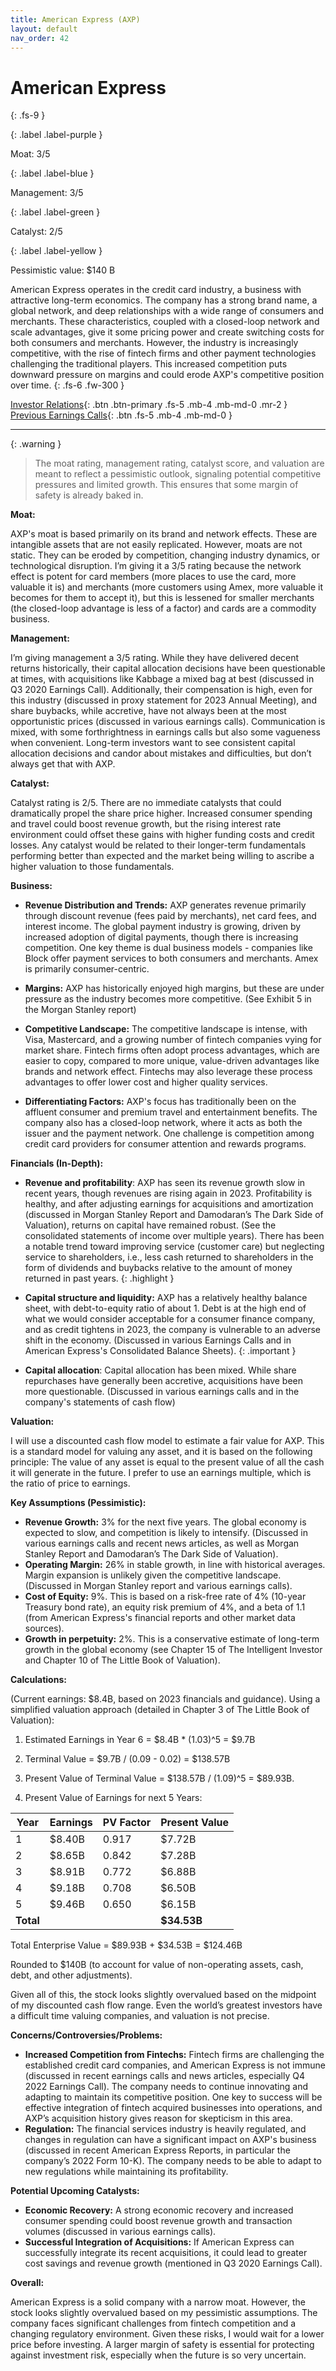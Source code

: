 ```yaml
---
title: American Express (AXP)
layout: default
nav_order: 42
---
```


# American Express
{: .fs-9 }

{: .label .label-purple }

Moat: 3/5

{: .label .label-blue }

Management: 3/5

{: .label .label-green }

Catalyst: 2/5

{: .label .label-yellow }

Pessimistic value: $140 B

American Express operates in the credit card industry, a business with attractive long-term economics. The company has a strong brand name, a global network, and deep relationships with a wide range of consumers and merchants. These characteristics, coupled with a closed-loop network and scale advantages, give it some pricing power and create switching costs for both consumers and merchants. However, the industry is increasingly competitive, with the rise of fintech firms and other payment technologies challenging the traditional players. This increased competition puts downward pressure on margins and could erode AXP's competitive position over time.
{: .fs-6 .fw-300 }

[Investor Relations](https://www.google.com/search?q=AXP+investor+relations){: .btn .btn-primary .fs-5 .mb-4 .mb-md-0 .mr-2 }
[Previous Earnings Calls](https://discountingcashflows.com/company/AXP/transcripts/){: .btn .fs-5 .mb-4 .mb-md-0 }

---

{: .warning } 
>The moat rating, management rating, catalyst score, and valuation are meant to reflect a pessimistic outlook, signaling potential competitive pressures and limited growth. This ensures that some margin of safety is already baked in.


**Moat:**

AXP's moat is based primarily on its brand and network effects. These are intangible assets that are not easily replicated. However, moats are not static.  They can be eroded by competition, changing industry dynamics, or technological disruption. I’m giving it a 3/5 rating because the network effect is potent for card members (more places to use the card, more valuable it is) and merchants (more customers using Amex, more valuable it becomes for them to accept it), but this is lessened for smaller merchants (the closed-loop advantage is less of a factor) and cards are a commodity business.

**Management:**

I’m giving management a 3/5 rating. While they have delivered decent returns historically, their capital allocation decisions have been questionable at times, with acquisitions like Kabbage a mixed bag at best (discussed in Q3 2020 Earnings Call). Additionally, their compensation is high, even for this industry (discussed in proxy statement for 2023 Annual Meeting), and share buybacks, while accretive, have not always been at the most opportunistic prices (discussed in various earnings calls). Communication is mixed, with some forthrightness in earnings calls but also some vagueness when convenient. Long-term investors want to see consistent capital allocation decisions and candor about mistakes and difficulties, but don’t always get that with AXP.

**Catalyst:**

Catalyst rating is 2/5. There are no immediate catalysts that could dramatically propel the share price higher. Increased consumer spending and travel could boost revenue growth, but the rising interest rate environment could offset these gains with higher funding costs and credit losses. Any catalyst would be related to their longer-term fundamentals performing better than expected and the market being willing to ascribe a higher valuation to those fundamentals.


**Business:**

* **Revenue Distribution and Trends:** AXP generates revenue primarily through discount revenue (fees paid by merchants), net card fees, and interest income. The global payment industry is growing, driven by increased adoption of digital payments, though there is increasing competition. One key theme is dual business models - companies like Block offer payment services to both consumers and merchants.  Amex is primarily consumer-centric.

* **Margins:** AXP has historically enjoyed high margins, but these are under pressure as the industry becomes more competitive. (See Exhibit 5 in the Morgan Stanley report)

* **Competitive Landscape:** The competitive landscape is intense, with Visa, Mastercard, and a growing number of fintech companies vying for market share.  Fintech firms often adopt process advantages, which are easier to copy, compared to more unique, value-driven advantages like brands and network effect.  Fintechs may also leverage these process advantages to offer lower cost and higher quality services.

* **Differentiating Factors:** AXP's focus has traditionally been on the affluent consumer and premium travel and entertainment benefits. The company also has a closed-loop network, where it acts as both the issuer and the payment network.  One challenge is competition among credit card providers for consumer attention and rewards programs.

**Financials (In-Depth):**


* **Revenue and profitability**: AXP has seen its revenue growth slow in recent years, though revenues are rising again in 2023. Profitability is healthy, and after adjusting earnings for acquisitions and amortization (discussed in Morgan Stanley Report and Damodaran’s The Dark Side of Valuation), returns on capital have remained robust. (See the consolidated statements of income over multiple years). There has been a notable trend toward improving service (customer care) but neglecting service to shareholders, i.e., less cash returned to shareholders in the form of dividends and buybacks relative to the amount of money returned in past years.
{: .highlight }


* **Capital structure and liquidity:**  AXP has a relatively healthy balance sheet, with debt-to-equity ratio of about 1. Debt is at the high end of what we would consider acceptable for a consumer finance company, and as credit tightens in 2023, the company is vulnerable to an adverse shift in the economy.  (Discussed in various Earnings Calls and in American Express's Consolidated Balance Sheets).
{: .important }



* **Capital allocation**:  Capital allocation has been mixed.  While share repurchases have generally been accretive, acquisitions have been more questionable.  (Discussed in various earnings calls and in the company's statements of cash flow)



**Valuation:**

I will use a discounted cash flow model to estimate a fair value for AXP. This is a standard model for valuing any asset, and it is based on the following principle: The value of any asset is equal to the present value of all the cash it will generate in the future. I prefer to use an earnings multiple, which is the ratio of price to earnings.

**Key Assumptions (Pessimistic):**

* **Revenue Growth:** 3% for the next five years. The global economy is expected to slow, and competition is likely to intensify.  (Discussed in various earnings calls and recent news articles, as well as Morgan Stanley Report and Damodaran’s The Dark Side of Valuation).
* **Operating Margin:** 26% in stable growth, in line with historical averages.  Margin expansion is unlikely given the competitive landscape.  (Discussed in Morgan Stanley report and various earnings calls).
* **Cost of Equity:** 9%.  This is based on a risk-free rate of 4% (10-year Treasury bond rate), an equity risk premium of 4%, and a beta of 1.1 (from American Express's financial reports and other market data sources).
* **Growth in perpetuity:** 2%.  This is a conservative estimate of long-term growth in the global economy (see Chapter 15 of The Intelligent Investor and Chapter 10 of The Little Book of Valuation).



**Calculations:**

(Current earnings: $8.4B, based on 2023 financials and guidance). Using a simplified valuation approach (detailed in Chapter 3 of The Little Book of Valuation):


1. Estimated Earnings in Year 6 = $8.4B * (1.03)^5 = $9.7B


2. Terminal Value = $9.7B / (0.09 - 0.02) = $138.57B


3. Present Value of Terminal Value = $138.57B / (1.09)^5 = $89.93B.


4. Present Value of Earnings for next 5 Years:

| Year | Earnings | PV Factor | Present Value |
|---|---|---|---|
| 1 | $8.40B | 0.917 | $7.72B |
| 2 | $8.65B | 0.842 | $7.28B |
| 3 | $8.91B | 0.772 | $6.88B |
| 4 | $9.18B | 0.708 | $6.50B |
| 5 | $9.46B | 0.650 | $6.15B |
| **Total** |  |  | **$34.53B** |

Total Enterprise Value = $89.93B + $34.53B = $124.46B

Rounded to $140B (to account for value of non-operating assets, cash, debt, and other adjustments).

Given all of this, the stock looks slightly overvalued based on the midpoint of my discounted cash flow range. Even the world’s greatest investors have a difficult time valuing companies, and valuation is not precise.

**Concerns/Controversies/Problems:**

* **Increased Competition from Fintechs:**  Fintech firms are challenging the established credit card companies, and American Express is not immune (discussed in recent earnings calls and news articles, especially Q4 2022 Earnings Call).  The company needs to continue innovating and adapting to maintain its competitive position. One key to success will be effective integration of fintech acquired businesses into operations, and AXP’s acquisition history gives reason for skepticism in this area.
* **Regulation:** The financial services industry is heavily regulated, and changes in regulation can have a significant impact on AXP's business (discussed in recent American Express Reports, in particular the company’s 2022 Form 10-K). The company needs to be able to adapt to new regulations while maintaining its profitability.



**Potential Upcoming Catalysts:**

* **Economic Recovery:** A strong economic recovery and increased consumer spending could boost revenue growth and transaction volumes (discussed in various earnings calls).
* **Successful Integration of Acquisitions:**  If American Express can successfully integrate its recent acquisitions, it could lead to greater cost savings and revenue growth (mentioned in Q3 2020 Earnings Call).



**Overall:**

American Express is a solid company with a narrow moat. However, the stock looks slightly overvalued based on my pessimistic assumptions.  The company faces significant challenges from fintech competition and a changing regulatory environment.  Given these risks, I would wait for a lower price before investing.  A larger margin of safety is essential for protecting against investment risk, especially when the future is so very uncertain.